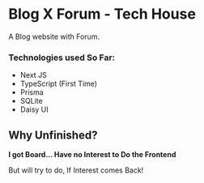 # Blog X Forum - Tech House

A Blog website with Forum.

### Technologies used So Far:

- Next JS
- TypeScript (First Time)
- Prisma
- SQLite
- Daisy UI

## Why Unfinished?

**I got Board... Have no Interest to Do the Frontend**

But will try to do, If Interest comes Back!
